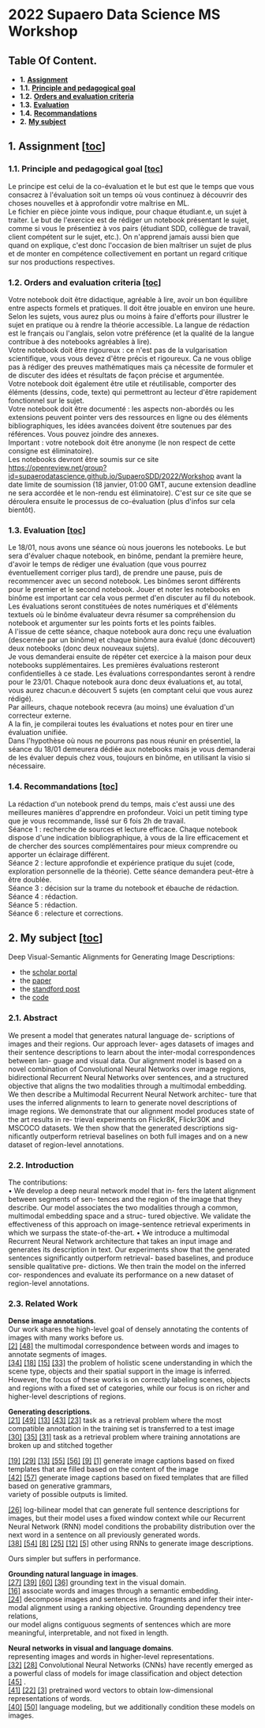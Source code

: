 # 2022 Supaero Data Science MS Workshop

## Table Of Content.
- **1.** [**Assignment**](#1-assignment-toc)
- **1.1.** [**Principle and pedagogical goal**](#11-principle-and-pedagogical-goal-toc)
- **1.2.** [**Orders and evaluation criteria**](#12-orders-and-evaluation-criteria-toc)
- **1.3.** [**Evaluation**](#13-evaluation-toc)
- **1.4.** [**Recommandations**](#14-recommandations-toc)
- **2.** [**My subject**](#2-my-subject-toc)

## 1. Assignment [[toc](#table-of-content)]
### 1.1. Principle and pedagogical goal [[toc](#table-of-content)]
Le principe est celui de la co-évaluation et le but est que le temps que vous consacrez à l'évaluation soit un temps où vous continuez à découvrir des choses nouvelles et à approfondir votre maîtrise en ML.  
Le fichier en pièce jointe vous indique, pour chaque étudiant.e, un sujet à traiter. Le but de l'exercice est de rédiger un notebook présentant le sujet, comme si vous le présentiez à vos pairs (étudiant SDD, collègue de travail, client compétent sur le sujet, etc.). On n'apprend jamais aussi bien que quand on explique, c'est donc l'occasion de bien maîtriser un sujet de plus et de monter en compétence collectivement en portant un regard critique sur nos productions respectives.

### 1.2. Orders and evaluation criteria [[toc](#table-of-content)]
Votre notebook doit être didactique, agréable à lire, avoir un bon équilibre entre aspects formels et pratiques. Il doit être jouable en environ une heure. Selon les sujets, vous aurez plus ou moins à faire d'efforts pour illustrer le sujet en pratique ou à rendre la théorie accessible. La langue de rédaction est le français ou l'anglais, selon votre préférence (et la qualité de la langue contribue à des notebooks agréables à lire).  
Votre notebook doit être rigoureux : ce n'est pas de la vulgarisation scientifique, vous vous devez d'être précis et rigoureux. Ca ne vous oblige pas à rédiger des preuves mathématiques mais ça nécessite de formuler et de discuter des idées et résultats de façon précise et argumentée.  
Votre notebook doit également être utile et réutilisable, comporter des éléments (dessins, code, texte) qui permettront au lecteur d'être rapidement fonctionnel sur le sujet.  
Votre notebook doit être documenté : les aspects non-abordés ou les extensions peuvent pointer vers des ressources en ligne ou des éléments bibliographiques, les idées avancées doivent être soutenues par des références. Vous pouvez joindre des annexes.  
Important : votre notebook doit être anonyme (le non respect de cette consigne est éliminatoire).  
Les notebooks devront être soumis sur ce site https://openreview.net/group?id=supaerodatascience.github.io/SupaeroSDD/2022/Workshop avant la date limite de soumission (18 janvier, 01:00 GMT, aucune extension deadline ne sera accordée et le non-rendu est éliminatoire). C'est sur ce site que se déroulera ensuite le processus de co-évaluation (plus d'infos sur cela bientôt).  

### 1.3. Evaluation [[toc](#table-of-content)]
Le 18/01, nous avons une séance où nous jouerons les notebooks. Le but sera d'évaluer chaque notebook, en binôme, pendant la première heure, d'avoir le temps de rédiger une évaluation (que vous pourrez éventuellement corriger plus tard), de prendre une pause, puis de recommencer avec un second notebook. Les binômes seront différents pour le premier et le second notebook. Jouer et noter les notebooks en binôme est important car cela vous permet d'en discuter au fil du notebook. Les évaluations seront constituées de notes numériques et d'éléments textuels où le binôme évaluateur devra résumer sa compréhension du notebook et argumenter sur les points forts et les points faibles.  
A l'issue de cette séance, chaque notebook aura donc reçu une évaluation (descernée par un binôme) et chaque binôme aura évalué (donc découvert) deux notebooks (donc deux nouveaux sujets).  
Je vous demanderai ensuite de répéter cet exercice à la maison pour deux notebooks supplémentaires. Les premières évaluations resteront confidentielles à ce stade. Les évaluations correspondantes seront à rendre pour le 23/01. Chaque notebook aura donc deux évaluations et, au total, vous aurez chacun.e découvert 5 sujets (en comptant celui que vous aurez rédigé).  
Par ailleurs, chaque notebook recevra (au moins) une évaluation d'un correcteur externe.  
A la fin, je compilerai toutes les évaluations et notes pour en tirer une évaluation unifiée.  
Dans l'hypothèse où nous ne pourrons pas nous réunir en présentiel, la séance du 18/01 demeurera dédiée aux notebooks mais je vous demanderai de les évaluer depuis chez vous, toujours en binôme, en utilisant la visio si nécessaire.  

### 1.4. Recommandations [[toc](#table-of-content)]
La rédaction d'un notebook prend du temps, mais c'est aussi une des meilleures manières d'apprendre en profondeur. Voici un petit timing type que je vous recommande, lissé sur 6 fois 2h de travail.  
Séance 1 : recherche de sources et lecture efficace. Chaque notebook dispose d'une indication bibliographique, à vous de la lire efficacement et de chercher des sources complémentaires pour mieux comprendre ou apporter un éclairage différent.  
Séance 2 : lecture approfondie et expérience pratique du sujet (code, exploration personnelle de la théorie). Cette séance demandera peut-être à être doublée.  
Séance 3 : décision sur la trame du notebook et ébauche de rédaction.  
Séance 4 : rédaction.  
Séance 5 : rédaction.  
Séance 6 : relecture et corrections.  

## 2. My subject [[toc](#table-of-content)]
Deep Visual-Semantic Alignments for Generating Image Descriptions:
- the [scholar portal][karpathy2015deep-portal]
- the [paper][karpathy2015deep]
- the [standford post][karpathy2015deep-blog]
- the [code][karpathy2015deep-code]

### 2.1. Abstract
We present a model that generates natural language de-
scriptions of images and their regions. Our approach lever-
ages datasets of images and their sentence descriptions to
learn about the inter-modal correspondences between lan-
guage and visual data. Our alignment model is based on a
novel combination of Convolutional Neural Networks over
image regions, bidirectional Recurrent Neural Networks
over sentences, and a structured objective that aligns the
two modalities through a multimodal embedding. We then
describe a Multimodal Recurrent Neural Network architec-
ture that uses the inferred alignments to learn to generate
novel descriptions of image regions. We demonstrate that
our alignment model produces state of the art results in re-
trieval experiments on Flickr8K, Flickr30K and MSCOCO
datasets. We then show that the generated descriptions sig-
nificantly outperform retrieval baselines on both full images
and on a new dataset of region-level annotations.

### 2.2. Introduction
The contributions:  
• We develop a deep neural network model that in-
  fers the latent alignment between segments of sen-
  tences and the region of the image that they describe.
  Our model associates the two modalities through a
  common, multimodal embedding space and a struc-
  tured objective. We validate the effectiveness of this
  approach on image-sentence retrieval experiments in
  which we surpass the state-of-the-art.
• We introduce a multimodal Recurrent Neural Network
  architecture that takes an input image and generates
  its description in text. Our experiments show that the
  generated sentences significantly outperform retrieval-
  based baselines, and produce sensible qualitative pre-
  dictions. We then train the model on the inferred cor-
  respondences and evaluate its performance on a new
  dataset of region-level annotations.

### 2.3. Related Work
**Dense image annotations**.  
Our work shares the high-level goal of densely annotating the contents of images with many works before us.  
[\[2\]][2] [\[48\]][48] the multimodal correspondence between words and images to annotate segments of images.  
[\[34\]][34] [\[18\]][18] [\[15\]][15] [\[33\]][33] the problem of holistic scene understanding in which the scene type, objects and their spatial support in the image is inferred.  
However, the focus of these works is on correctly labeling scenes, objects and regions with a fixed set of categories, while our focus is on richer and higher-level descriptions of regions.  

**Generating descriptions**.  
[\[21\]][21] [\[49\]][49] [\[13\]][13] [\[43\]][43] [\[23\]][23] task as a retrieval problem where the most compatible annotation in the training set is transferred to a test image  
[\[30\]][30] [\[35\]][35] [\[31\]][31] task as a retrieval problem where training annotations are broken up and stitched together   

[\[19\]][19] [\[29\]][29] [\[13\]][13] [\[55\]][55] [\[56\]][56] [\[9\]][9] [\[1\]][1] generate image captions based on fixed templates that are filled based on the content of the image  
[\[42\]][42] [\[57\]][57] generate image captions based on fixed templates that are filled based on generative grammars,  
variety of possible outputs is limited.  

[\[26\]][26] log-bilinear model that can generate full sentence descriptions for images, but their model uses a fixed window context while our Recurrent Neural Network (RNN) model conditions the probability distribution over the next word in a sentence on all previously generated words.  
[\[38\]][38] [\[54\]][54] [\[8\]][8] [\[25\]][25] [\[12\]][12] [\[5\]][5] other using RNNs to generate image descriptions.  
  
Ours simpler but suffers in performance.  

**Grounding natural language in images**.  
[\[27\]][27] [\[39\]][39] [\[60\]][60] [\[36\]][36] grounding text in the visual domain.  
[\[16\]][16] associate words and images through a semantic embedding.  
[\[24\]][24] decompose images and sentences into fragments and infer their inter-modal alignment using a ranking objective. Grounding dependency tree relations,  
our model aligns contiguous segments of sentences which are more meaningful, interpretable, and not fixed in length.  

**Neural networks in visual and language domains**.  
representing images and words in higher-level representations.  
[\[32\]][32] [\[28\]][28] Convolutional Neural Networks (CNNs) have recently emerged as a powerful class of models for image classification and object detection [\[45\]][45] .  
[\[41\]][41] [\[22\]][22] [\[3\]][3] pretrained word vectors to obtain low-dimensional representations of words.  
[\[40\]][40] [\[50\]][50] language modeling, but we additionally condition these models on images.  

[karpathy2015deep-portal]:   https://scholar.google.com/scholar?hl=fr&as_sdt=0%2C5&q=Deep+Visual-Semantic+Alignments+for+Generating+Image+Descriptions&btnG= 
[karpathy2015deep]:          https://www.cv-foundation.org/openaccess/content_cvpr_2015/papers/Karpathy_Deep_Visual-Semantic_Alignments_2015_CVPR_paper.pdf 
[karpathy2015deep-blog]:     https://cs.stanford.edu/people/karpathy/deepimagesent/ 
[karpathy2015deep-code]:     https://github.com/karpathy/neuraltalk2
[karpathy2015deep-codedep]:  https://github.com/karpathy/neuraltalk
[karpathy2015deep-tmpvideo]: https://www.youtube.com/watch?v=e-WB4lfg30M

<!-- all the references from the paper -->
[1]: https://scholar.google.com/scholar?hl=fr&as_sdt=0%2C5&q=Video+in+sentences+out.&btnG=
[2]: https://scholar.google.com/scholar?hl=fr&as_sdt=0%2C5&q=Matching+words+and+pictures.&btnG=
[3]: https://scholar.google.com/scholar?hl=fr&as_sdt=0%2C5&q=Neural+probabilistic+language+models.&btnG=
[4]: https://scholar.google.com/scholar?hl=fr&as_sdt=0%2C5&q=Microsoft+coco+captions:+Data+collection+and+evaluation+server.&btnG=
[5]: https://scholar.google.com/scholar?hl=fr&as_sdt=0%2C5&q=Learning+a+recurrent+visual+representation+for+image+caption+generation.&btnG=
[6]: https://scholar.google.com/scholar?hl=fr&as_sdt=0%2C5&q=Imagenet:+A+large-scale+hierarchical+image+database.&btnG=
[7]: https://scholar.google.com/scholar?hl=fr&as_sdt=0%2C5&q=Language-specific+translation+evaluation+for+any+target+language.&btnG=
[8]: https://scholar.google.com/scholar?hl=fr&as_sdt=0%2C5&q=Long-term+recurrent+convolutional+networks+for+visual+recognition+and+description.&btnG=
[9]: https://scholar.google.com/scholar?hl=fr&as_sdt=0%2C5&q=Image+description+using+visual+dependency+representations.&btnG=
[10]: https://scholar.google.com/scholar?hl=fr&as_sdt=0%2C5&q=Finding+structure+in+time.&btnG=
[11]: https://scholar.google.com/scholar?hl=fr&as_sdt=0%2C5&q=The+pascal+visual+object+classes+(voc)+challenge.&btnG=
[12]: https://scholar.google.com/scholar?hl=fr&as_sdt=0%2C5&q=From+captions+to+visual+concepts+and+back.&btnG=
[13]: https://scholar.google.com/scholar?hl=fr&as_sdt=0%2C5&q=Every+picture+tells+a+story:+Generating+sentences+from+images.&btnG=
[14]: https://scholar.google.com/scholar?hl=fr&as_sdt=0%2C5&q=What+do+weperceive+in+a+glance+of+a+real-world+scene?&btnG=
[15]: https://scholar.google.com/scholar?hl=fr&as_sdt=0%2C5&q=A+sentence+is+worth+athousand+pixels.&btnG=
[16]: https://scholar.google.com/scholar?hl=fr&as_sdt=0%2C5&q=Devise:+A+deep+visual-semantic+embedding+model.&btnG=
[17]: https://scholar.google.com/scholar?hl=fr&as_sdt=0%2C5&q=Rich+feature+hierarchies+for+accurate+object+detection+and+semantic+segmentation.&btnG=
[18]: https://scholar.google.com/scholar?hl=fr&as_sdt=0%2C5&q=Decomposing+a+scene+into+geometric+and+semantically+consistent+regions.&btnG=
[19]: https://scholar.google.com/scholar?hl=fr&as_sdt=0%2C5&q=From+image+annotation+to+image+description.&btnG=
[20]: https://scholar.google.com/scholar?hl=fr&as_sdt=0%2C5&q=Long+short-term+memory.Neural+computation,&btnG=
[21]: https://scholar.google.com/scholar?hl=fr&as_sdt=0%2C5&q=Framing+image+description+as+a+ranking+task:+data,+models+and+evaluation+metrics.&btnG=
[22]: https://scholar.google.com/scholar?hl=fr&as_sdt=0%2C5&q=Glove:+Global+vectors+for+word+representation.&btnG=
[23]: https://scholar.google.com/scholar?hl=fr&as_sdt=0%2C5&q=Learning+cross-modality+similarity+for+multinomial+data.&btnG=
[24]: https://scholar.google.com/scholar?hl=fr&as_sdt=0%2C5&q=Deep+fragment+embeddings+for+bidirectional+image+sentence+mapping.&btnG=
[25]: https://scholar.google.com/scholar?hl=fr&as_sdt=0%2C5&q=Unifying+visual-semantic+embeddings+with+multimodal+neural+language+models.&btnG=
[26]: https://scholar.google.com/scholar?hl=fr&as_sdt=0%2C5&q=Multimodal+neural+language+models.&btnG=
[27]: https://scholar.google.com/scholar?hl=fr&as_sdt=0%2C5&q=What+are+you+talking+about?+text-to-image+coreference.&btnG=
[28]: https://scholar.google.com/scholar?hl=fr&as_sdt=0%2C5&q=Imagenet+classification+with+deep+convolutional+neural+networks.&btnG=
[29]: https://scholar.google.com/scholar?hl=fr&as_sdt=0%2C5&q=Baby+talk:+Understanding+and+generating+simple+image+descriptions.&btnG=
[30]: https://scholar.google.com/scholar?hl=fr&as_sdt=0%2C5&q=Collective+generation+of+natural+image+descriptions.&btnG=
[31]: https://scholar.google.com/scholar?hl=fr&as_sdt=0%2C5&q=Composition+and+compression+of+trees+for+image+descriptions.&btnG=
[32]: https://scholar.google.com/scholar?hl=fr&as_sdt=0%2C5&q=Gradient-based+learning+applied+to+document+recognition.&btnG=
[33]: https://scholar.google.com/scholar?hl=fr&as_sdt=0%2C5&q=What,+where+and+who?+classifying+events+by+scene+and+object+recognition.&btnG=
[34]: https://scholar.google.com/scholar?hl=fr&as_sdt=0%2C5&q=Towards+total+scene+understanding:+Classification,+annotation+and+segmentation+in+an+automatic+framework.&btnG=
[35]: https://scholar.google.com/scholar?hl=fr&as_sdt=0%2C5&q=Composing+simple+image+descriptions+using+webscale+n-grams.&btnG=
[36]: https://scholar.google.com/scholar?hl=fr&as_sdt=0%2C5&q=Visual+semanticsearch:+Retrieving+videos+via+complex+textual+queries.&btnG=
[37]: https://scholar.google.com/scholar?hl=fr&as_sdt=0%2C5&q=Microsoft+coco:+Common+objects+in+context.&btnG=
[38]: https://scholar.google.com/scholar?hl=fr&as_sdt=0%2C5&q=Explain+images+with+multimodal+recurrent+neural+networks.&btnG=
[39]: https://scholar.google.com/scholar?hl=fr&as_sdt=0%2C5&q=Fox.+A+Joint+Model+of+Language+and+Perception+for+Grounded+Attribute+Learning.&btnG=
[40]: https://scholar.google.com/scholar?hl=fr&as_sdt=0%2C5&q=Recurrent+neural+network+based+language+model.&btnG=
[41]: https://scholar.google.com/scholar?hl=fr&as_sdt=0%2C5&q=Distributed+representations+of+words+and+phrases+and+their+compositionality.&btnG=
[42]: https://scholar.google.com/scholar?hl=fr&as_sdt=0%2C5&q=Generating+image+descriptions+from+computer+vision+detections.&btnG=
[43]: https://scholar.google.com/scholar?hl=fr&as_sdt=0%2C5&q=Im2text:+Describing+images+using+1+million+captioned+photographs.&btnG=
[44]: https://scholar.google.com/scholar?hl=fr&as_sdt=0%2C5&q=Bleu:+a+method+for+automatic+evaluation+of+machine+translation.&btnG=
[45]: https://scholar.google.com/scholar?hl=fr&as_sdt=0%2C5&q=Imagenet+large+scale+visual+recognition+challenge,&btnG=
[46]: https://scholar.google.com/scholar?hl=fr&as_sdt=0%2C5&q=Bidirectional+recurrent+neuralnetworks.&btnG=
[47]: https://scholar.google.com/scholar?hl=fr&as_sdt=0%2C5&q=Very+deep+convolutional+networks+for+large-scale+image+recognition.&btnG=
[48]: https://scholar.google.com/scholar?hl=fr&as_sdt=0%2C5&q=Connecting+modalities:+Semi-supervised+segmentation+and+annotation+of+images+using+unaligned+text+corpora.&btnG=
[49]: https://scholar.google.com/scholar?hl=fr&as_sdt=0%2C5&q=Grounded+compositional+semantics+for+finding+and+describing+images+with+sentences.&btnG=
[50]: https://scholar.google.com/scholar?hl=fr&as_sdt=0%2C5&q=Generating+text+with+recurrent+neural+networks.&btnG=
[51]: https://scholar.google.com/scholar?hl=fr&as_sdt=0%2C5&q=Going+deeper+with+convolutions.&btnG=
[52]: https://scholar.google.com/scholar?hl=fr&as_sdt=0%2C5&q=Dividethe+gradient+by+a+running+average+of+its+recent+magnitude.&btnG=
[53]: https://scholar.google.com/scholar?hl=fr&as_sdt=0%2C5&q=Cider:Consensus-based+image+description+evaluation.&btnG=
[54]: https://scholar.google.com/scholar?hl=fr&as_sdt=0%2C5&q=Show+and+tell:+A+neural+image+caption+generator.&btnG=
[55]: https://scholar.google.com/scholar?hl=fr&as_sdt=0%2C5&q=Aloimonos.Corpus-guided+sentence+generation+of+natural+images.&btnG=
[56]: https://scholar.google.com/scholar?hl=fr&as_sdt=0%2C5&q=I2t:Image+parsing+to+text+description.&btnG=
[57]: https://scholar.google.com/scholar?hl=fr&as_sdt=0%2C5&q=See+no+evil,+say+no+evil:+Description+generation+from+densely+labeled+images.&btnG=
[58]: https://scholar.google.com/scholar?hl=fr&as_sdt=0%2C5&q=From+image+descriptions+to+visual+denotations:+New+similarity+metrics+for+semantic+inference+over+event+descriptions.&btnG=
[59]: https://scholar.google.com/scholar?hl=fr&as_sdt=0%2C5&q=Recurrent+neural+network+regularization.&btnG=
[60]: https://scholar.google.com/scholar?hl=fr&as_sdt=0%2C5&q=Learning+thevisual+interpretation+of+sentences.&btnG=

<!-- backup references in case of any error above. -->
<!-- [1] A. Barbu, A. Bridge, Z. Burchill, D. Coroian, S. Dickin-son, S. Fidler, A. Michaux, S. Mussman, S. Narayanaswamy,D. Salvi, et al. Video in sentences out. arXiv preprintarXiv:1204.2742, 2012. 2 -->
<!-- [2] K. Barnard, P. Duygulu, D. Forsyth, N. De Freitas, D. M.Blei, and M. I. Jordan. Matching words and pictures. JMLR,2003. 2 -->
<!-- [3] Y. Bengio, H. Schwenk, J.-S. Sen ́ecal, F. Morin, and J.-L.Gauvain. Neural probabilistic language models. In Innova-tions in Machine Learning. Springer, 2006. 2 -->
<!-- [4] X. Chen, H. Fang, T.-Y. Lin, R. Vedantam, S. Gupta, P. Dol-lar, and C. L. Zitnick. Microsoft coco captions: Data collec-tion and evaluation server. arXiv preprint arXiv:1504.00325,2015. 7 -->
<!-- [5] X. Chen and C. L. Zitnick. Learning a recurrent vi-sual representation for image caption generation. CoRR,abs/1411.5654, 2014. 2, 7 -->
<!-- [6] J. Deng, W. Dong, R. Socher, L.-J. Li, K. Li, and L. Fei-Fei. Imagenet: A large-scale hierarchical image database. InCVPR, 2009. 3 -->
<!-- [7] M. Denkowski and A. Lavie. Meteor universal: Languagespecific translation evaluation for any target language. InProceedings of the EACL 2014 Workshop on Statistical Ma-chine Translation, 2014. 7 -->
<!-- [8] J. Donahue, L. A. Hendricks, S. Guadarrama, M. Rohrbach,S. Venugopalan, K. Saenko, and T. Darrell. Long-term recur-rent convolutional networks for visual recognition and de-scription. arXiv preprint arXiv:1411.4389, 2014. 2, 6, 7 -->
<!-- [9] D. Elliott and F. Keller. Image description using visual de-pendency representations. In EMNLP, pages 1292–1302,2013. 2 -->
<!-- [10] J. L. Elman. Finding structure in time. Cognitive science,14(2):179–211, 1990. 4 -->
<!-- [11] M. Everingham, L. Van Gool, C. K. I. Williams, J. Winn, andA. Zisserman. The pascal visual object classes (voc) chal-lenge. International Journal of Computer Vision, 88(2):303–338, June 2010. 1 -->
<!-- [12] H. Fang, S. Gupta, F. Iandola, R. Srivastava, L. Deng,P. Doll ́ar, J. Gao, X. He, M. Mitchell, J. Platt, et al.From captions to visual concepts and back. arXiv preprintarXiv:1411.4952, 2014. 2, 7 -->
<!-- [13] A. Farhadi, M. Hejrati, M. A. Sadeghi, P. Young,C. Rashtchian, J. Hockenmaier, and D. Forsyth. Every pic-ture tells a story: Generating sentences from images. InECCV. 2010. 1, 2 -->
<!-- [14] L. Fei-Fei, A. Iyer, C. Koch, and P. Perona. What do weperceive in a glance of a real-world scene? Journal of vision,7(1):10, 2007. 1 -->
<!-- [15] S. Fidler, A. Sharma, and R. Urtasun. A sentence is worth athousand pixels. In CVPR, 2013. 2 -->
<!-- [16] A. Frome, G. S. Corrado, J. Shlens, S. Bengio, J. Dean,T. Mikolov, et al. Devise: A deep visual-semantic embed-ding model. In NIPS, 2013. 2 -->
<!-- [17] R. Girshick, J. Donahue, T. Darrell, and J. Malik. Rich fea-ture hierarchies for accurate object detection and semanticsegmentation. In CVPR, 2014. 3 -->
<!-- [18] S. Gould, R. Fulton, and D. Koller. Decomposing a sceneinto geometric and semantically consistent regions. In Com-puter Vision, 2009 IEEE 12th International Conference on,pages 1–8. IEEE, 2009. 2 -->
<!-- [19] A. Gupta and P. Mannem. From image annotation to im-age description. In Neural information processing. Springer,2012. 2 -->
<!-- [20] S. Hochreiter and J. Schmidhuber. Long short-term memory.Neural computation, 9(8):1735–1780, 1997. 5, 7, 8 -->
<!-- [21] M. Hodosh, P. Young, and J. Hockenmaier. Framing imagedescription as a ranking task: data, models and evaluationmetrics. Journal of Artificial Intelligence Research, 2013. 1,2, 5 -->
<!-- [22] R. JeffreyPennington and C. Manning. Glove: Global vec-tors for word representation. 2014. 2 -->
<!-- [23] Y. Jia, M. Salzmann, and T. Darrell. Learning cross-modalitysimilarity for multinomial data. In ICCV, 2011. 2 -->
<!-- [24] A. Karpathy, A. Joulin, and L. Fei-Fei. Deep fragment em-beddings for bidirectional image sentence mapping. arXivpreprint arXiv:1406.5679, 2014. 2, 3, 4, 5, 6 -->
<!-- [25] R. Kiros, R. Salakhutdinov, and R. S. Zemel. Unifyingvisual-semantic embeddings with multimodal neural lan-guage models. arXiv preprint arXiv:1411.2539, 2014. 2,5, 6 -->
<!-- [26] R. Kiros, R. S. Zemel, and R. Salakhutdinov. Multimodalneural language models. ICML, 2014. 2 -->
<!-- [27] C. Kong, D. Lin, M. Basal, R. Urtasun, and S. Fidler. Whatare you talking about? text-to-image coreference. In CVPR,2014. 2 -->
<!-- [28] A. Krizhevsky, I. Sutskever, and G. E. Hinton. Imagenetclassification with deep convolutional neural networks. InNIPS, 2012. 2, 5, 7 -->
<!-- [29] G. Kulkarni, V. Premraj, S. Dhar, S. Li, Y. Choi, A. C. Berg,and T. L. Berg. Baby talk: Understanding and generatingsimple image descriptions. In CVPR, 2011. 1, 2, 3 -->
<!-- [30] P. Kuznetsova, V. Ordonez, A. C. Berg, T. L. Berg, andY. Choi. Collective generation of natural image descriptions.In ACL, 2012. 2 -->
<!-- [31] P. Kuznetsova, V. Ordonez, T. L. Berg, U. C. Hill, andY. Choi. Treetalk: Composition and compression of treesfor image descriptions. Transactions of the Association forComputational Linguistics, 2(10):351–362, 2014. 2 -->
<!-- [32] Y. LeCun, L. Bottou, Y. Bengio, and P. Haffner. Gradient-based learning applied to document recognition. Proceed-ings of the IEEE, 86(11):2278–2324, 1998. 2 -->
<!-- [33] L.-J. Li and L. Fei-Fei. What, where and who? classifyingevents by scene and object recognition. In ICCV, 2007. 2 -->
<!-- [34] L.-J. Li, R. Socher, and L. Fei-Fei. Towards total scene un-derstanding: Classification, annotation and segmentation inan automatic framework. In Computer Vision and PatternRecognition, 2009. CVPR 2009. IEEE Conference on, pages2036–2043. IEEE, 2009. 2 -->
<!-- [35] S. Li, G. Kulkarni, T. L. Berg, A. C. Berg, and Y. Choi. Com-posing simple image descriptions using web-scale n-grams.In CoNLL, 2011. 2 -->
<!-- [36] D. Lin, S. Fidler, C. Kong, and R. Urtasun. Visual semanticsearch: Retrieving videos via complex textual queries. 2014.2n -->
<!-- [37] T.-Y. Lin, M. Maire, S. Belongie, J. Hays, P. Perona, D. Ra-manan, P. Doll ́ar, and C. L. Zitnick. Microsoft coco: Com-mon objects in context. arXiv preprint arXiv:1405.0312,2014. 1, 5 -->
<!-- [38] J. Mao, W. Xu, Y. Yang, J. Wang, and A. L. Yuille. Explainimages with multimodal recurrent neural networks. arXivpreprint arXiv:1410.1090, 2014. 2, 6, 7 -->
<!-- [39] C. Matuszek*, N. FitzGerald*, L. Zettlemoyer, L. Bo, andD. Fox. A Joint Model of Language and Perception forGrounded Attribute Learning. In Proc. of the 2012 Interna-tional Conference on Machine Learning, Edinburgh, Scot-land, June 2012. 2 -->
<!-- [40] T. Mikolov, M. Karafi ́at, L. Burget, J. Cernock`y, and S. Khu-danpur. Recurrent neural network based language model. InINTERSPEECH, 2010. 2, 4 -->
<!-- [41] T. Mikolov, I. Sutskever, K. Chen, G. S. Corrado, andJ. Dean. Distributed representations of words and phrasesand their compositionality. In NIPS, 2013. 2, 3 -->
<!-- [42] M. Mitchell, X. Han, J. Dodge, A. Mensch, A. Goyal,A. Berg, K. Yamaguchi, T. Berg, K. Stratos, and H. Daum ́e,III. Midge: Generating image descriptions from computervision detections. In EACL, 2012. 2 -->
<!-- [43] V. Ordonez, G. Kulkarni, and T. L. Berg. Im2text: Describ-ing images using 1 million captioned photographs. In NIPS,2011. 2 -->
<!-- [44] K. Papineni, S. Roukos, T. Ward, and W.-J. Zhu. Bleu: amethod for automatic evaluation of machine translation. InProceedings of the 40th annual meeting on association forcomputational linguistics, pages 311–318. Association forComputational Linguistics, 2002. 7 -->
<!-- [45] O. Russakovsky, J. Deng, H. Su, J. Krause, S. Satheesh,S. Ma, Z. Huang, A. Karpathy, A. Khosla, M. Bernstein,A. C. Berg, and L. Fei-Fei. Imagenet large scale visual recog-nition challenge, 2014. 1, 2, 3 -->
<!-- [46] M. Schuster and K. K. Paliwal. Bidirectional recurrent neuralnetworks. Signal Processing, IEEE Transactions on, 1997.3 -->
<!-- [47] K. Simonyan and A. Zisserman. Very deep convolutionalnetworks for large-scale image recognition. arXiv preprintarXiv:1409.1556, 2014. 5, 7 -->
<!-- [48] R. Socher and L. Fei-Fei. Connecting modalities: Semi-supervised segmentation and annotation of images using un-aligned text corpora. In CVPR, 2010. 2 -->
<!-- [49] R. Socher, A. Karpathy, Q. V. Le, C. D. Manning, and A. Y.Ng. Grounded compositional semantics for finding and de-scribing images with sentences. TACL, 2014. 2, 5, 6 -->
<!-- [50] I. Sutskever, J. Martens, and G. E. Hinton. Generating textwith recurrent neural networks. In ICML, 2011. 2, 4, 8 -->
<!-- [51] C. Szegedy, W. Liu, Y. Jia, P. Sermanet, S. Reed,D. Anguelov, D. Erhan, V. Vanhoucke, and A. Rabi-novich. Going deeper with convolutions. arXiv preprintarXiv:1409.4842, 2014. 5, 7 -->
<!-- [52] T. Tieleman and G. E. Hinton. Lecture 6.5-rmsprop: Dividethe gradient by a running average of its recent magnitude.,2012. 5 -->
<!-- [53] R. Vedantam, C. L. Zitnick, and D. Parikh. Cider:Consensus-based image description evaluation. CoRR,abs/1411.5726, 2014. 7 -->
<!-- [54] O. Vinyals, A. Toshev, S. Bengio, and D. Erhan. Showand tell: A neural image caption generator. arXiv preprintarXiv:1411.4555, 2014. 2, 5, 6, 7 -->
<!-- [55] Y. Yang, C. L. Teo, H. Daum ́e III, and Y. Aloimonos.Corpus-guided sentence generation of natural images. InEMNLP, 2011. 2 -->
<!-- [56] B. Z. Yao, X. Yang, L. Lin, M. W. Lee, and S.-C. Zhu. I2t:Image parsing to text description. Proceedings of the IEEE,98(8):1485–1508, 2010. 2 -->
<!-- [57] M. Yatskar, L. Vanderwende, and L. Zettlemoyer. See noevil, say no evil: Description generation from densely la-beled images. Lexical and Computational Semantics, 2014.2 -->
<!-- [58] P. Young, A. Lai, M. Hodosh, and J. Hockenmaier. From im-age descriptions to visual denotations: New similarity met-rics for semantic inference over event descriptions. TACL,2014. 1, 5 -->
<!-- [59] W. Zaremba, I. Sutskever, and O. Vinyals. Recurrent neu-ral network regularization. arXiv preprint arXiv:1409.2329,2014. 5 -->
<!-- [60] C. L. Zitnick, D. Parikh, and L. Vanderwende. Learning thevisual interpretation of sentences. ICCV, 2013. 2 -->
